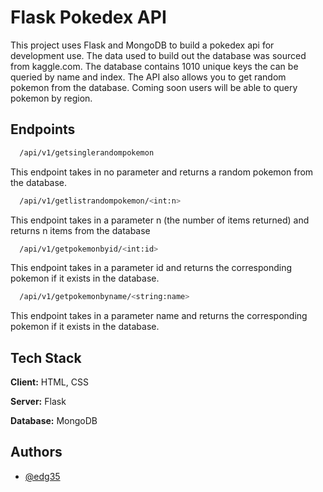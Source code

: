 
# Flask Pokedex API

This project uses Flask and MongoDB to build a pokedex api for development use.
 The data used to build out the database was sourced from kaggle.com. The database
 contains 1010 unique keys the can be queried by name and index. The API also
 allows you to get random pokemon from the database. Coming soon users will be
 able to query pokemon by region.


## Endpoints

```bash
  /api/v1/getsinglerandompokemon
```
This endpoint takes in no parameter and returns a random pokemon from the database.

```bash
  /api/v1/getlistrandompokemon/<int:n>
```
This endpoint takes in a parameter n (the number of items returned) and returns
 n items from the database

```bash
  /api/v1/getpokemonbyid/<int:id>
```
This endpoint takes in a parameter id and returns the corresponding pokemon if it
 exists in the database.

```bash
  /api/v1/getpokemonbyname/<string:name>
```
This endpoint takes in a parameter name and returns the corresponding pokemon if
 it exists in the database.

## Tech Stack

**Client:** HTML, CSS

**Server:** Flask

**Database:** MongoDB


## Authors

- [@edg35](https://www.github.com/edg35)
